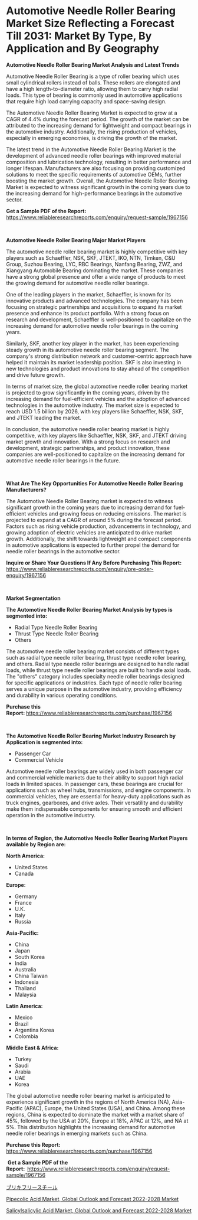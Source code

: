 <p><h1>Automotive Needle Roller Bearing Market Size Reflecting a Forecast Till 2031: Market By Type, By Application and By Geography</h1></p><p><strong>Automotive Needle Roller Bearing Market Analysis and Latest Trends</strong></p>
<p><p>Automotive Needle Roller Bearing is a type of roller bearing which uses small cylindrical rollers instead of balls. These rollers are elongated and have a high length-to-diameter ratio, allowing them to carry high radial loads. This type of bearing is commonly used in automotive applications that require high load carrying capacity and space-saving design.</p><p>The Automotive Needle Roller Bearing Market is expected to grow at a CAGR of 4.4% during the forecast period. The growth of the market can be attributed to the increasing demand for lightweight and compact bearings in the automotive industry. Additionally, the rising production of vehicles, especially in emerging economies, is driving the growth of the market.</p><p>The latest trend in the Automotive Needle Roller Bearing Market is the development of advanced needle roller bearings with improved material composition and lubrication technology, resulting in better performance and longer lifespan. Manufacturers are also focusing on providing customized solutions to meet the specific requirements of automotive OEMs, further boosting the market growth. Overall, the Automotive Needle Roller Bearing Market is expected to witness significant growth in the coming years due to the increasing demand for high-performance bearings in the automotive sector.</p></p>
<p><strong>Get a Sample PDF of the Report:&nbsp;</strong> <a href="https://www.reliableresearchreports.com/enquiry/request-sample/1967156">https://www.reliableresearchreports.com/enquiry/request-sample/1967156</a></p>
<p>&nbsp;</p>
<p><strong>Automotive Needle Roller Bearing Major Market Players</strong></p>
<p><p>The automotive needle roller bearing market is highly competitive with key players such as Schaeffler, NSK, SKF, JTEKT, IKO, NTN, Timken, C&U Group, Suzhou Bearing, LYC, RBC Bearings, Nanfang Bearing, ZWZ, and Xiangyang Automobile Bearing dominating the market. These companies have a strong global presence and offer a wide range of products to meet the growing demand for automotive needle roller bearings.</p><p>One of the leading players in the market, Schaeffler, is known for its innovative products and advanced technologies. The company has been focusing on strategic partnerships and acquisitions to expand its market presence and enhance its product portfolio. With a strong focus on research and development, Schaeffler is well-positioned to capitalize on the increasing demand for automotive needle roller bearings in the coming years.</p><p>Similarly, SKF, another key player in the market, has been experiencing steady growth in its automotive needle roller bearing segment. The company's strong distribution network and customer-centric approach have helped it maintain its market leadership position. SKF is also investing in new technologies and product innovations to stay ahead of the competition and drive future growth.</p><p>In terms of market size, the global automotive needle roller bearing market is projected to grow significantly in the coming years, driven by the increasing demand for fuel-efficient vehicles and the adoption of advanced technologies in the automotive industry. The market size is expected to reach USD 1.5 billion by 2026, with key players like Schaeffler, NSK, SKF, and JTEKT leading the market.</p><p>In conclusion, the automotive needle roller bearing market is highly competitive, with key players like Schaeffler, NSK, SKF, and JTEKT driving market growth and innovation. With a strong focus on research and development, strategic partnerships, and product innovation, these companies are well-positioned to capitalize on the increasing demand for automotive needle roller bearings in the future.</p></p>
<p>&nbsp;</p>
<p><strong>What Are The Key Opportunities For Automotive Needle Roller Bearing Manufacturers?</strong></p>
<p><p>The Automotive Needle Roller Bearing market is expected to witness significant growth in the coming years due to increasing demand for fuel-efficient vehicles and growing focus on reducing emissions. The market is projected to expand at a CAGR of around 5% during the forecast period. Factors such as rising vehicle production, advancements in technology, and growing adoption of electric vehicles are anticipated to drive market growth. Additionally, the shift towards lightweight and compact components in automotive applications is expected to further propel the demand for needle roller bearings in the automotive sector.</p></p>
<p><strong>Inquire or Share Your Questions If Any Before Purchasing This Report:</strong> <a href="https://www.reliableresearchreports.com/enquiry/pre-order-enquiry/1967156">https://www.reliableresearchreports.com/enquiry/pre-order-enquiry/1967156</a></p>
<p>&nbsp;</p>
<p><strong>Market Segmentation</strong></p>
<p><strong>The Automotive Needle Roller Bearing Market Analysis by types is segmented into:</strong></p>
<p><ul><li>Radial Type Needle Roller Bearing</li><li>Thrust Type Needle Roller Bearing</li><li>Others</li></ul></p>
<p><p>The automotive needle roller bearing market consists of different types such as radial type needle roller bearing, thrust type needle roller bearing, and others. Radial type needle roller bearings are designed to handle radial loads, while thrust type needle roller bearings are built to handle axial loads. The "others" category includes specialty needle roller bearings designed for specific applications or industries. Each type of needle roller bearing serves a unique purpose in the automotive industry, providing efficiency and durability in various operating conditions.</p></p>
<p><strong>Purchase this Report:&nbsp;</strong><a href="https://www.reliableresearchreports.com/purchase/1967156">https://www.reliableresearchreports.com/purchase/1967156</a></p>
<p>&nbsp;</p>
<p><strong>The Automotive Needle Roller Bearing Market Industry Research by Application is segmented into:</strong></p>
<p><ul><li>Passenger Car</li><li>Commercial Vehicle</li></ul></p>
<p><p>Automotive needle roller bearings are widely used in both passenger car and commercial vehicle markets due to their ability to support high radial loads in limited spaces. In passenger cars, these bearings are crucial for applications such as wheel hubs, transmissions, and engine components. In commercial vehicles, they are essential for heavy-duty applications such as truck engines, gearboxes, and drive axles. Their versatility and durability make them indispensable components for ensuring smooth and efficient operation in the automotive industry.</p></p>
<p>&nbsp;</p>
<p><strong>In terms of Region, the Automotive Needle Roller Bearing Market Players available by Region are:</strong></p>
<p>
    <p> <strong> North America: </strong>
        <ul>
            <li>United States</li>
            <li>Canada</li>
        </ul>
        </p> 
    <p> <strong> Europe: </strong>
        <ul>
            <li>Germany</li>
            <li>France</li>
            <li>U.K.</li>
            <li>Italy</li>
            <li>Russia</li>
        </ul>
        </p> 
    <p> <strong> Asia-Pacific: </strong>
        <ul>
            <li>China</li>
            <li>Japan</li>
            <li>South Korea</li>
            <li>India</li>
            <li>Australia</li>
            <li>China Taiwan</li>
            <li>Indonesia</li>
            <li>Thailand</li>
            <li>Malaysia</li>
        </ul>
        </p> 
    <p> <strong> Latin America: </strong>
        <ul>
            <li>Mexico</li>
            <li>Brazil</li>
            <li>Argentina Korea</li>
            <li>Colombia</li>
        </ul>
        </p> 
    <p> <strong> Middle East & Africa: </strong>
        <ul>
            <li>Turkey</li>
            <li>Saudi</li>
            <li>Arabia</li>
            <li>UAE</li>
            <li>Korea</li>
        </ul>
    </p>
    </p>
<p><p>The global automotive needle roller bearing market is anticipated to experience significant growth in the regions of North America (NA), Asia-Pacific (APAC), Europe, the United States (USA), and China. Among these regions, China is expected to dominate the market with a market share of 45%, followed by the USA at 20%, Europe at 18%, APAC at 12%, and NA at 5%. This distribution highlights the increasing demand for automotive needle roller bearings in emerging markets such as China.</p></p>
<p><strong>Purchase this Report: </strong><a href="https://www.reliableresearchreports.com/purchase/1967156">https://www.reliableresearchreports.com/purchase/1967156</a></p>
<p>&nbsp;<strong>Get a Sample PDF of the Report:&nbsp;&nbsp;</strong><a href="https://www.reliableresearchreports.com/enquiry/request-sample/1967156">https://www.reliableresearchreports.com/enquiry/request-sample/1967156</a></p>
<p><strong></strong></p>
<p><p><a href="https://medium.com/@lily-u-genius/%E3%82%B9%E3%82%BA%E3%83%95%E3%83%AA%E3%83%BC%E3%82%B9%E3%83%81%E3%83%BC%E3%83%AB%E5%B8%82%E5%A0%B4%E3%81%AF-%E5%B8%82%E5%A0%B4%E3%82%B7%E3%82%A7%E3%82%A2-%E5%B8%82%E5%A0%B4%E5%8B%95%E5%90%91-%E5%B8%82%E5%A0%B4%E6%88%90%E9%95%B7%E3%81%AB%E9%96%A2%E3%81%99%E3%82%8B%E6%83%85%E5%A0%B1%E3%82%92%E6%8F%90%E4%BE%9B%E3%81%97%E3%81%A6%E3%81%84%E3%81%BE%E3%81%99-47924af07e78">ブリキフリースチール</a></p><p><a href="https://view.publitas.com/reportprime-1/pipecolic-acid-market-global-outlook-and-forecast-2022-2028-market-share-market-new-trends-analysis-report-by-type-by-application-by-end-use-by-region-and-segment-forecasts-2023-2030/">Pipecolic Acid Market, Global Outlook and Forecast 2022-2028 Market</a></p><p><a href="https://view.publitas.com/reportprime-1/salicylsalicylic-acid-market-global-outlook-and-forecast-2022-2028-market-research-report-unlocks-analysis-on-the-market-financial-status-market-size-and-market-revenue-upto-2030/">Salicylsalicylic Acid Market, Global Outlook and Forecast 2022-2028 Market</a></p></p>